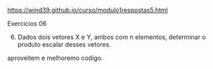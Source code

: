 https://wind39.github.io/curso/modulo1respostas5.html

Exercicios 06

 6) Dados dois vetores X e Y, ambos com n elementos, determinar o produto escalar desses vetores. 

 aproveitem e melhoremo codigo.
